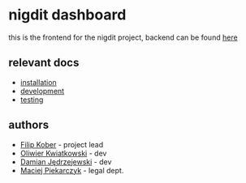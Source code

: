 # nigdit dashboard

this is the frontend for the nigdit project,
backend can be found [here](https://github.com/filipkober/nigdit-strapi)

## relevant docs

- [installation](./docs/installation.md)
- [development](./docs/development.md)
- [testing](./docs/testing.md)

## authors

- [Filip Kober](https://github.com/filipkober) - project lead
- [Oliwier Kwiatkowski](https://github.com/oliwierkwiatkowski) - dev
- [Damian Jędrzejewski](https://github.com/jedrzejewskidamian) - dev
- [Maciej Piekarczyk](https://github.com/maciejpiekarczyk) - legal dept.
